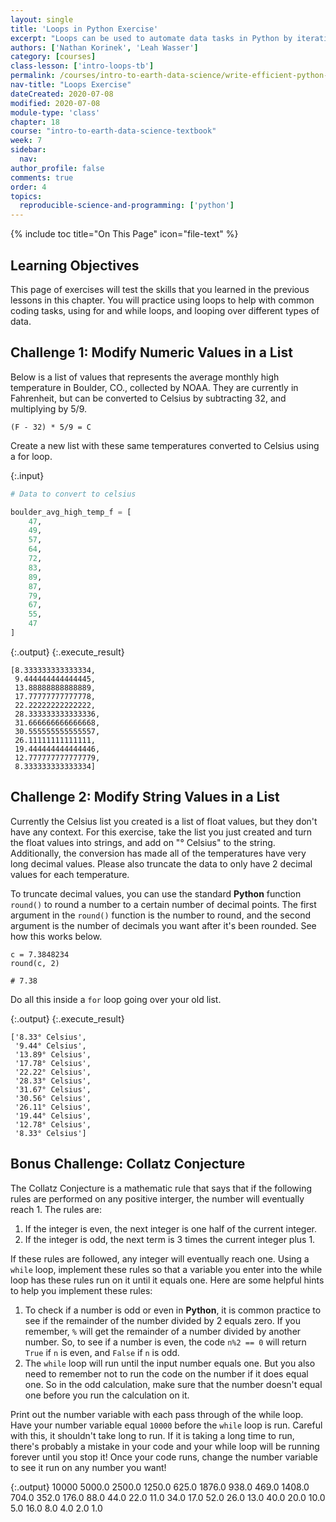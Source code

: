 ```yaml
---
layout: single
title: 'Loops in Python Exercise'
excerpt: "Loops can be used to automate data tasks in Python by iteratively executing the same code on multiple data structures. Practice using loops to automate certain functionality in Python."
authors: ['Nathan Korinek', 'Leah Wasser']
category: [courses]
class-lesson: ['intro-loops-tb']
permalink: /courses/intro-to-earth-data-science/write-efficient-python-code/loops/loops-exercise
nav-title: "Loops Exercise"
dateCreated: 2020-07-08
modified: 2020-07-08
module-type: 'class'
chapter: 18
course: "intro-to-earth-data-science-textbook"
week: 7
sidebar:
  nav:
author_profile: false
comments: true
order: 4
topics:
  reproducible-science-and-programming: ['python']
---
```

{% include toc title="On This Page" icon="file-text" %}

<div class='notice--success' markdown="1">

## <i class="fa fa-graduation-cap" aria-hidden="true"></i> Learning Objectives

This page of exercises will test the skills that you learned in the previous lessons in this chapter. You will practice using loops to help with common coding tasks, using for and while loops, and looping over different types of data. 

</div>

<div class="notice--warning" markdown="1">

## <i class="fa fa-pencil-square-o" aria-hidden="true"></i> Challenge 1: Modify Numeric Values in a List

Below is a list of values that represents the average monthly high temperature in Boulder, CO., collected by NOAA. They are currently in Fahrenheit, but can be converted to Celsius by subtracting 32, and multiplying by 5/9. 
```
(F - 32) * 5/9 = C
```

Create a new list with these same temperatures converted to Celsius using a for loop.

</div>

{:.input}
```python
# Data to convert to celsius

boulder_avg_high_temp_f = [
    47,
    49,
    57,
    64,
    72,
    83,
    89,
    87,
    79,
    67,
    55,
    47
]
```


{:.output}
{:.execute_result}



    [8.333333333333334,
     9.444444444444445,
     13.88888888888889,
     17.77777777777778,
     22.22222222222222,
     28.333333333333336,
     31.666666666666668,
     30.555555555555557,
     26.11111111111111,
     19.444444444444446,
     12.777777777777779,
     8.333333333333334]





<div class="notice--warning" markdown="1">

## <i class="fa fa-pencil-square-o" aria-hidden="true"></i> Challenge 2: Modify String Values in a List

Currently the Celsius list you created is a list of float values, but they don't have any context. For this exercise, take the list you just created and turn the float values into strings, and add on "° Celsius" to the string. Additionally, the conversion has made all of the temperatures have very long decimal values. Please also truncate the data to only have 2 decimal values for each temperature. 

To truncate decimal values, you can use the standard **Python** function `round()` to round a number to a certain number of decimal points. The first argument in the `round()` function is the number to round, and the second argument is the number of decimals you want after it's been rounded. See how this works below.

```
c = 7.3848234
round(c, 2)

# 7.38
```

Do all this inside a `for` loop going over your old list. 

</div>


{:.output}
{:.execute_result}



    ['8.33° Celsius',
     '9.44° Celsius',
     '13.89° Celsius',
     '17.78° Celsius',
     '22.22° Celsius',
     '28.33° Celsius',
     '31.67° Celsius',
     '30.56° Celsius',
     '26.11° Celsius',
     '19.44° Celsius',
     '12.78° Celsius',
     '8.33° Celsius']





<div class="notice--warning" markdown="1">

## <i class="fa fa-pencil-square-o" aria-hidden="true"></i> Bonus Challenge: Collatz Conjecture

The Collatz Conjecture is a mathematic rule that says that if the following rules are performed on any positive interger, the number will eventually reach 1. The rules are:

1. If the integer is even, the next integer is one half of the current integer.
2. If the integer is odd, the next term is 3 times the current integer plus 1. 

If these rules are followed, any integer will eventually reach one. Using a `while` loop, implement these rules so that a variable you enter into the while loop has these rules run on it until it equals one. Here are some helpful hints to help you implement these rules:

1. To check if a number is odd or even in **Python**, it is common practice to see if the remainder of the number divided by 2 equals zero. If you remember, `%` will get the remainder of a number divided by another number. So, to see if a number is even, the code `n%2 == 0` will return `True` if `n` is even, and `False` if `n` is odd.
2. The `while` loop will run until the input number equals one. But you also need to remember not to run the code on the number if it does equal one. So in the odd calculation, make sure that the number doesn't equal one before you run the calculation on it. 

Print out the number variable with each pass through of the while loop. Have your number variable equal `10000` before the `while` loop is run. Careful with this, it shouldn't take long to run. If it is taking a long time to run, there's probably a mistake in your code and your while loop will be running forever until you stop it! Once your code runs, change the number variable to see it run on any number you want!
</div>


{:.output}
    10000
    5000.0
    2500.0
    1250.0
    625.0
    1876.0
    938.0
    469.0
    1408.0
    704.0
    352.0
    176.0
    88.0
    44.0
    22.0
    11.0
    34.0
    17.0
    52.0
    26.0
    13.0
    40.0
    20.0
    10.0
    5.0
    16.0
    8.0
    4.0
    2.0
    1.0



